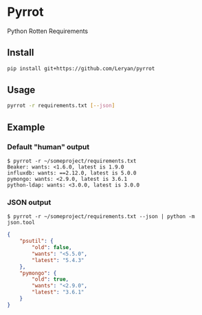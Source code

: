 # Pyrrot

Python Rotten Requirements

## Install

```bash
pip install git+https://github.com/Leryan/pyrrot
```

## Usage

```bash
pyrrot -r requirements.txt [--json]
```

## Example

### Default "human" output

```
$ pyrrot -r ~/someproject/requirements.txt
Beaker: wants: <1.6.0, latest is 1.9.0
influxdb: wants: ==2.12.0, latest is 5.0.0
pymongo: wants: <2.9.0, latest is 3.6.1
python-ldap: wants: <3.0.0, latest is 3.0.0
```

### JSON output

```
$ pyrrot -r ~/someproject/requirements.txt --json | python -m json.tool
```

```json
{
    "psutil": {
        "old": false,
        "wants": "<5.5.0",
        "latest": "5.4.3"
    },
    "pymongo": {
        "old": true,
        "wants": "<2.9.0",
        "latest": "3.6.1"
    }
}
```